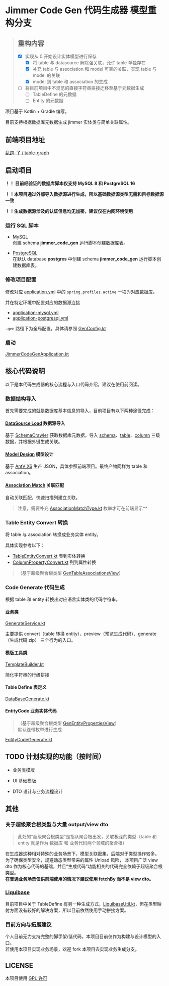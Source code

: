 # Jimmer Code Gen 代码生成器 模型重构分支

> ## 重构内容
> 
> - [x] 实现从 0 开始设计实体模型进行保存
>   - [x] 将 table 与 datasource 解除强关联，允许 table 单独存在
>   - [x] 补充 table 与 association 和 model 可空的关联，实现 table 与 model 的关联
>   - [x] model 到 table 和 association 的生成
> - [ ] 将目前项目中不规范的直接字符串拼接迁移至基于元数据生成
>   - [ ] TableDefine 的元数据
>   - [ ] Entity 的元数据

项目基于 Kotlin + Gradle 编写。

目前支持根据数据库元数据生成 jimmer 实体类与简单关联属性。

## 前端项目地址

[乱跑-了 / table-graph](https://gitee.com/run-around---whats-wrong/table-graph.git)

## 启动项目

**！！ 目前经验证的数据库脚本仅支持 MySQL 8 和 PostgreSQL 16**

**！！本项目通过外部导入数据源进行生成，所以基础数据源类型无需和目标数据源一致**

**！！生成数据源涉及的认证信息均无加密，建议仅在内网环境使用**

### 运行 SQL 脚本

- [MySQL](sql%2Fmysql%2Fjimmer_code_gen.sql)  
创建 schema **jimmer_code_gen** 运行脚本创建数据库表。

- [PostgreSQL](sql%2Fpostgresql%2Fjimmer_code_gen.sql)  
在默认 database **postgres** 中创建 schema **jimmer_code_gen** 运行脚本创建数据库表。

### 修改项目配置

修改对应 [application.yml](src%2Fmain%2Fresources%2Fapplication.yml) 中的 `spring.profiles.active` 一项为对应数据库。

并在特定环境中配置对应的数据源连接
- [application-mysql.yml](src%2Fmain%2Fresources%2Fapplication-mysql.yml)
- [application-postgresql.yml](src%2Fmain%2Fresources%2Fapplication-postgresql.yml)

`.gen` 路径下为全局配置，具体请参照 [GenConfig.kt](src%2Fmain%2Fkotlin%2Ftop%2Fpotmot%2Fconfig%2FGenConfig.kt) 

### 启动

[JimmerCodeGenApplication.kt](src%2Fmain%2Fkotlin%2Ftop%2Fpotmot%2FJimmerCodeGenApplication.kt)


## 核心代码说明

以下是本代码生成器的核心流程与入口代码介绍，建议在使用前阅读。

### 数据结构导入

首先需要完成的就是数据库基本信息的导入，目前项目有以下两种途径完成：

#### [DataSource Load](src%2Fmain%2Fkotlin%2Ftop%2Fpotmot%2Fcore%2Fdatabase%2Fload%2FDataSourceLoad.kt) 数据源导入

基于 [SchemaCrawler](https://github.com/schemacrawler/SchemaCrawler) 获取数据库元数据，导入 [schema](src%2Fmain%2Fkotlin%2Ftop%2Fpotmot%2Fmodel%2FGenSchema.kt)、[table](src%2Fmain%2Fkotlin%2Ftop%2Fpotmot%2Fmodel%2FGenTable.kt)、[column](src%2Fmain%2Fkotlin%2Ftop%2Fpotmot%2Fmodel%2FGenColumn.kt) 三级数据，并根据外键生成关联。

#### [Model Design](src%2Fmain%2Fkotlin%2Ftop%2Fpotmot%2Fmodel%2Fextension%2FModelExtension.kt) 模型设计

基于 [AntV X6](https://x6.antv.antgroup.com/) 生产 JSON，具体参照前端项目。最终产物同样为 table 和 association。

#### [Association Match](src%2Fmain%2Fkotlin%2Ftop%2Fpotmot%2Fcore%2Fdatabase%2Fmatch%2FAssociationMatch.kt) 关联匹配

自动关联匹配，快速扫描列建立关联。

> 注意，需要补充 [AssociationMatchType.kt](src%2Fmain%2Fkotlin%2Ftop%2Fpotmot%2Fenumeration%2FAssociationMatchType.kt) 枚举才可在前端显示**

### Table Entity Convert 转换

将 table 与 association 转换成业务实体 entity。

具体实现参考以下：

- [TableEntityConvert.kt](src%2Fmain%2Fkotlin%2Ftop%2Fpotmot%2Fcore%2Fentity%2Fconvert%2FTableEntityConvert.kt) 表到实体转换
- [ColumnPropertyConvert.kt](src%2Fmain%2Fkotlin%2Ftop%2Fpotmot%2Fcore%2Fentity%2Fconvert%2FColumnPropertyConvert.kt) 列到属性转换

>（基于超级聚合根类型 [GenTableAssociationsView](src%2Fmain%2Fdto%2Ftop%2Fpotmot%2Fmodel%2FGenTable.dto)）

### Code Generate 代码生成

根据 table 和 entity 转换出对应语言实体类的代码字符串。

#### 业务类

[GenerateService.kt](src%2Fmain%2Fkotlin%2Ftop%2Fpotmot%2Fservice%2FGenerateService.kt)

主要提供 convert（table 转换 entity）、preview（预览生成代码）、generate（生成代码 zip） 三个行为的入口。

#### 模版工具类

[TemplateBuilder.kt](src%2Fmain%2Fkotlin%2Ftop%2Fpotmot%2Futils%2Ftemplate%2FTemplateBuilder.kt)

简化字符串的行级拼接

#### Table Define 表定义

[DataBaseGenerate.kt](src%2Fmain%2Fkotlin%2Ftop%2Fpotmot%2Fcore%2Fdatabase%2Fgenerate%2FDataBaseGenerate.kt)

#### EntityCode 业务实体代码
>（基于超级聚合根类型 [GenEntityPropertiesView](src%2Fmain%2Fdto%2Ftop%2Fpotmot%2Fmodel%2FGenEntity.dto)）  
> 默认连带枚举进行生成

[EntityCodeGenerate.kt](src%2Fmain%2Fkotlin%2Ftop%2Fpotmot%2Fcore%2Fentity%2Fgenerate%2FEntityCodeGenerate.kt)

## TODO 计划实现的功能（按时间）

- 业务类模版

- UI 基础模版

- DTO 设计与业务流程设计

## 其他

### 关于超级聚合根类型与大量 output/view dto
  > 此处的"超级聚合根类型"是指从聚合根出发，关联极深的类型（table 和 entity 就是作为 数据库 和 业务代码两个领域的聚合根）

  在生成器这种相对特殊的业务场景下，模型关联密集，后端对于类型操作较多。
  为了确保类型安全，规避动态类型带来的属性 Unload 风险，
  本项目广泛 view dto 作为核心代码的基础，并且“生成代码”功能相关的代码完全依赖于超级聚合根类型。  
  **在普通业务场景仅供前端使用的情况下建议使用 fetchBy 而不是 view dto。**

### [Liquibase](https://www.liquibase.org/)
目前项目中关于 TableDefine 有另一种生成方式，[LiquibaseUtil.kt](src%2Fmain%2Fkotlin%2Ftop%2Fpotmot%2Fcore%2Fliquibase%2FLiquibaseUtil.kt)，但在类型映射方面没有较好的解决方案，所以目前依然使用手动拼接方案。

### 目前方向与拓展建议
个人目前无力支持完整的脚手架/低代码，本项目目前仅作为构建与设计模型的入口。  
若使用本项目实现业务场景，欢迎 fork 本项目去实现业务生成分支。

## LICENSE

本项目使用 [GPL 许可](LICENSE)
